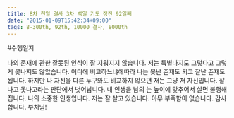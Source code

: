 ```yaml
---
title: 8차 천일 결사 3차 백일 기도 정진 92일째
date: "2015-01-09T15:42:34+09:00"
tags: 8-300th, 92th, 10000 결사, 8000th
---
```


#수행일지

나의 존재에 관한 잘못된 인식이 잘 지워지지 않습니다. 저는 특별나지도 그렇다고 그렇게 못나지도 않았습니다. 어디에 비교하느냐에따라 나는 못난 존재도 되고 잘난 존재도 됩니다. 하지만 나 자신을 다른 누구와도 비교하지 않으면 저는 그냥 저 자신입니다. 잘나고 못나고라는 판단에서 벗어납니다. 내 인생을 남의 눈 높이에 맞추어서 살면 불행해집니다. 나의 소중한 인생입니다. 저는 잘 살고 있습니다. 아무 부족함이 없습니다. 감사합니다. 부처님!
